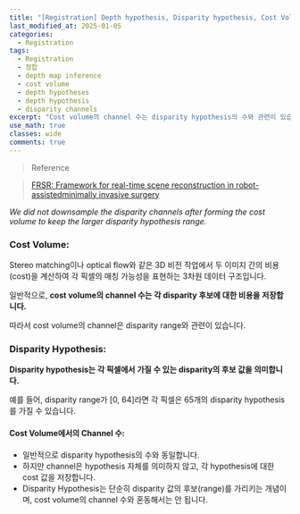```yaml
---
title: "[Registration] Depth hypothesis, Disparity hypothesis, Cost Volume"
last_modified_at: 2025-01-05
categories:
  - Registration
tags:
  - Registration
  - 정합
  - depth map inference
  - cost volume
  - depth hypotheses
  - depth hypothesis
  - disparity channels
excerpt: "Cost volume의 channel 수는 disparity hypothesis의 수와 관련이 있습니다."
use_math: true
classes: wide
comments: true
---
```


> Reference

> [FRSR: Framework for real-time scene reconstruction in robot-assistedminimally invasive surgery](https://www.sciencedirect.com/science/article/pii/S0010482523005863)

_We did not downsample the disparity channels after forming the cost volume to keep the larger disparity hypothesis range._


### Cost Volume:

Stereo matching이나 optical flow와 같은 3D 비전 작업에서 두 이미지 간의 비용(cost)을 계산하여 각 픽셀의 매칭 가능성을 표현하는 3차원 데이터 구조입니다.

일반적으로, **cost volume의 channel 수는 각 disparity 후보에 대한 비용을 저장합니다.** 

따라서 cost volume의 channel은 disparity range와 관련이 있습니다.

### Disparity Hypothesis:

**Disparity hypothesis는 각 픽셀에서 가질 수 있는 disparity의 후보 값을 의미합니다.**

예를 들어, disparity range가 [0, 64]라면 각 픽셀은 65개의 disparity hypothesis를 가질 수 있습니다.

#### Cost Volume에서의 Channel 수:

- 일반적으로 disparity hypothesis의 수와 동일합니다.
- 하지만 channel은 hypothesis 자체를 의미하지 않고, 각 hypothesis에 대한 cost 값을 저장합니다.
- Disparity Hypothesis는 단순히 disparity 값의 후보(range)를 가리키는 개념이며, cost volume의 channel 수와 혼동해서는 안 됩니다.
